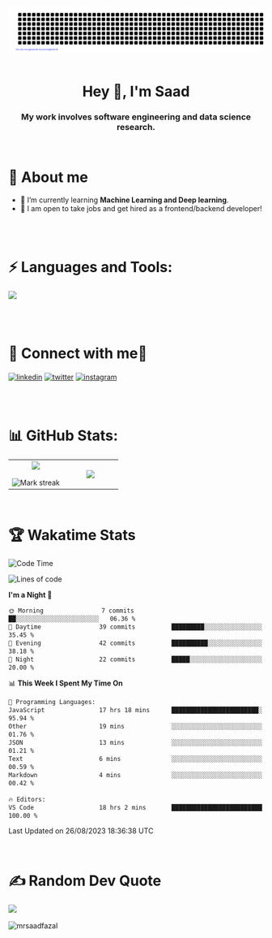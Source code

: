 <div align="center">
 <img src="gitartwork.svg" />
</div>

<br/>

<h1 align="center">Hey 👋, I'm Saad</h1>
<h3 align="center">My work involves software engineering and data science research.</h3>
<br />

# 🚀 About me
- 🌱 I’m currently learning **Machine Learning and Deep learning**.
- 🎯 I am open to take jobs and get hired as a frontend/backend developer! 
<br/>
<br />
<h1 align="left">⚡ Languages and Tools:</h1>
<p>
  <a href="https://skillicons.dev">
    <img src="https://skillicons.dev/icons?i=html,css,tailwind,sass,styledcomponents,js,ts,react,nextjs,nodejs,express,prisma,mongodb,planetscale,jest,postman,git,github,vercel,vscode,powershell,figma,vite,aws"/>
  </a>
</p>
<br/>
<br />
<h1 align="left">🙌 Connect with me🔗</h1>
<p align="left">
<a href="https://linkedin.com/in/mrsaadfazal" target="blank"><img align="center" src="https://user-images.githubusercontent.com/88904952/234979284-68c11d7f-1acc-4f0c-ac78-044e1037d7b0.png" alt="linkedin" height="50" width="50" /></a>
<a href="https://twitter.com/mrsaadfazal" target="blank"><img align="center" src="https://user-images.githubusercontent.com/88904952/234980676-61bfb021-ecc8-48f7-88e6-34c1b06c4a58.png" alt="twitter" height="50" width="50" /></a> 
<a href="https://instagram.com/mrsaadfazal" target="blank"><img align="center" src="https://user-images.githubusercontent.com/88904952/234981169-2dd1e58f-4b7e-468c-8213-034ba62156c3.png" alt="instagram" height="50" width="50" /></a>
</p>
<br />
<br/>

# 📊 GitHub Stats:

<table align="center">
<tr border="none">
<td width="50%" align="center">
  
  <img  align="center"  src="https://github-readme-stats.vercel.app/api?username=mrsaadfazal&theme=react&show_icons=true&count_private=true" />
  <br></br>
  <img  title="🔥 Get streak stats for your profile at git.io/streak-stats" alt="Mark streak" src="https://github-readme-streak-stats.herokuapp.com/?user=mrsaadfazal&theme=react&hide_border=false" /> 
</td>

<td width="50%" align="center">

  <img  align="center"  src="https://github-readme-stats-anuraghazra1.vercel.app/api/top-langs/?username=mrsaadfazal&theme=react&hide_border=false&no-bg=true&no-frame=true&langs_count=10"/>
  
  </td>
</tr>
</table>

<br/>

# 🏆 Wakatime Stats

<!--START_SECTION:waka-->
![Code Time](http://img.shields.io/badge/Code%20Time-45%20hrs%2010%20mins-blue)

![Lines of code](https://img.shields.io/badge/From%20Hello%20World%20I%27ve%20Written-446.7%20thousand%20lines%20of%20code-blue)

**I'm a Night 🦉** 

```text
🌞 Morning                7 commits           ██░░░░░░░░░░░░░░░░░░░░░░░   06.36 % 
🌆 Daytime                39 commits          █████████░░░░░░░░░░░░░░░░   35.45 % 
🌃 Evening                42 commits          ██████████░░░░░░░░░░░░░░░   38.18 % 
🌙 Night                  22 commits          █████░░░░░░░░░░░░░░░░░░░░   20.00 % 
```


📊 **This Week I Spent My Time On** 

```text
💬 Programming Languages: 
JavaScript               17 hrs 18 mins      ████████████████████████░   95.94 % 
Other                    19 mins             ░░░░░░░░░░░░░░░░░░░░░░░░░   01.76 % 
JSON                     13 mins             ░░░░░░░░░░░░░░░░░░░░░░░░░   01.21 % 
Text                     6 mins              ░░░░░░░░░░░░░░░░░░░░░░░░░   00.59 % 
Markdown                 4 mins              ░░░░░░░░░░░░░░░░░░░░░░░░░   00.42 % 

🔥 Editors: 
VS Code                  18 hrs 2 mins       █████████████████████████   100.00 % 
```


 Last Updated on 26/08/2023 18:36:38 UTC
<!--END_SECTION:waka-->
<br />

# ✍️ Random Dev Quote
![](https://quotes-github-readme.vercel.app/api?type=horizontal&theme=dark)

<p align="left"> <img src="https://komarev.com/ghpvc/?username=mrsaadfazal&label=Profile%20views&color=0e75b6&style=flat" alt="mrsaadfazal" /> </p>
